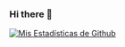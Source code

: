 ### Hi there 👋
[![ Mis Estadísticas de Github](https://github-readme-stats.vercel.app/api?username=S3rC4D1&show_icons=true&theme=dark)](https://github.com/S3rC4D1/README.MD)
